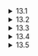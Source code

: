 <details>
  <summary>13.1</summary>

  Keeping a method private keeps subclasses from overriding or accessing it. If the constructor is private, subclasses are not able to instantiate an object by the constructor. This will be useful when one wants some restriction on instance creation like when the singleton design pattern is desirable.
</details>

<details>
  <summary>13.2</summary>

  Yes it does. For example, take a look at the following Java code.

  ```java
  class Exercise13_2 {
      public static void main(String[] args) {
          System.out.println(returnInsideTry());
      }

      private static String returnInsideTry() {
          try {
              System.out.println("try");
              return "tried";
          } catch (Exception e) {
              System.out.println("catch");
              return "catched";
          } finally {
              System.out.println("finally");
              return "finallied";
          }
      }
  }
  ```

  It prints the following, showing that the `finally` clause were executed right before the end of `try` and the value was return from `finally`.

  ```
  try
  finally
  finallied
  ```

</details>

<details>
  <summary>13.3</summary>

  `final` is an access modifier that keeps the class, field or method from being inherited. `finally` is a keyword that's used in `try-catch-finally` blocks, inside which the code is executed whether an exception was caught or not. `finalize` is a method of the `Object` class that's called before the deletion of the object.

  Since I was not familiar with `finalize`, I referred to the following website: <https://www.geeksforgeeks.org/finalize-method-in-java-and-how-to-override-it/>.
</details>

<details>
  <summary>13.4</summary>

  Both are meant to write classes or functions in a way that they can be instantiated with different types. Templates in C++ work like a macro and instantiated classes or functions of different types are compiled to different pieces of code. Generics in Java on the other hand, do type checking during compile time and are complied to one piece of code in which the type variables are substituted by `Object`, regardless of the actual types they are instantiated with.

  Since I was not familiar with generics in Java, I referred to the following websites.

* <https://www.geeksforgeeks.org/templates-in-c-vs-generics-in-java/>
* <https://stackoverflow.com/questions/36347/what-are-the-differences-between-generic-types-in-c-and-java>

</details>

<details>
  <summary>13.5</summary>

  All of them implements the `java.util.Map` interface. Here's a table that compares those 3.

  | Name          | Key order       | Lookup time complexity | Insertion time complexity | Implementation        |
  | ------------- | --------------- | ---------------------- | ------------------------- | --------------------- |
  | TreeMap       | Order in key    | Logarithmic            | Logarithmic               | Red-black tree        |
  | HashMap       | Arbitrary       | Constant               | Constant                  | Array of linked lists |
  | LinkedHashMap | Insertion order | Constant               | Constant                  | Doubly-linked buckets |

  `Treemap` would be best if you want a map ordered by key, such as a seat map. `HashMap` would be best if you just need speed and don't care about order, such as when you need a large one such as a map of usernames to email addresses. `LinkedHashMap` would be best if you care about the insertion order, such as when you design a neural network by a sequence of layers

  Since I was not familiar with generics in Java, I referred to the following website: <https://www.geeksforgeeks.org/differences-treemap-hashmap-linkedhashmap-java/>
</details>
